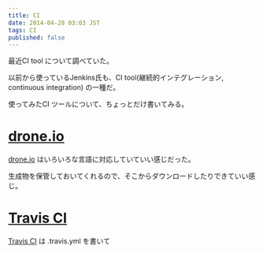 ```yaml
---
title: CI
date: 2014-04-28 03:03 JST
tags: CI
published: false
---
```


最近CI tool について調べていた。

以前から使っているJenkins氏も、CI tool(継続的インテグレーション, continuous integration) の一種だ。

使ってみたCI ツールについて、ちょっとだけ書いてみる。

# [drone.io](https://drone.io/)
[drone.io](https://drone.io/) はいろいろな言語に対応していていい感じだった。

生成物を保管しておいてくれるので、そこからダウンロードしたりできていい感じ。

# [Travis CI](http://travis-ci.com/)
[Travis CI](http://travis-ci.com/) は .travis.yml を書いて
